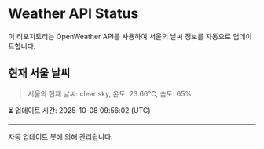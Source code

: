 
# Weather API Status

이 리포지토리는 OpenWeather API를 사용하여 서울의 날씨 정보를 자동으로 업데이트합니다.

## 현재 서울 날씨
> 서울의 현재 날씨: clear sky, 온도: 23.66°C, 습도: 65%

⏳ 업데이트 시간: 2025-10-08 09:56:02 (UTC)

---
자동 업데이트 봇에 의해 관리됩니다.
